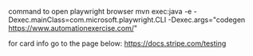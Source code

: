 command to open playwright browser
mvn exec:java -e -Dexec.mainClass=com.microsoft.playwright.CLI -Dexec.args="codegen https://www.automationexercise.com/"

for card info go to the page below:
https://docs.stripe.com/testing